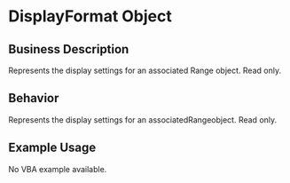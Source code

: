 # DisplayFormat Object

## Business Description
Represents the display settings for an associated Range object. Read only.

## Behavior
Represents the display settings for an associatedRangeobject. Read only.

## Example Usage
No VBA example available.